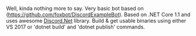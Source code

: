 Well, kinda nothing more to say. Very basic bot based on (https://github.com/foxbot/DiscordExampleBot).
Based on .NET Core 1.1 and uses awesome [Discord.Net](https://github.com/RogueException/Discord.Net) library.
Build & get usable binaries using either VS 2017 or 'dotnet build' and 'dotnet publish' commands. 